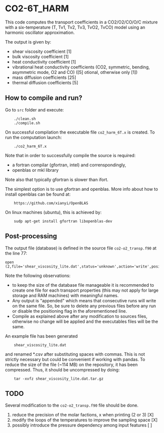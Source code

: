 # CO2-6T_HARM

This code computes the transport coefficients in a CO2/O2/CO/O/C mixture
with a six-temperature (T, Tv1, Tv2, Tv3, TvO2, TvCO) model using an 
harmonic oscillator approximation.

The output is given by:
  - shear viscosity coefficient [1]
  - bulk viscosity coefficient  [1]
  - heat conductivity coefficient [1]
  - vibrational heat conductivity coefficients (CO2, symmetric, bending, asymmetric mode, O2 and CO) ([5] otional, otherwise only [1])
  - mass diffusion coefficients [25]
  - thermal diffusion coefficients [5]

## How to compile and run?

Go to ```src``` folder and execute:
```
	./clean.sh
	./compile.sh
```

On successful compilation the executable file ```co2_harm_6T.x```
is created. To run the computation launch:
```
	./co2_harm_6T.x
```

Note that in order to successfully compile the source is required:
 - a fortran compilar (gfortran, intel) and correnspondingly,
 - openblas or mkl library

Note also that typically gfortran is slower than ifort.

The simplest option is to use gfortran and openblas.
More info about how to install openblas can be found at:
```
	https://github.com/xianyi/OpenBLAS
```

On linux machines (ubuntu), this is achieved by:
```
	sudp apt-get install gfortran libopenblas-dev
```

## Post-processing

The output file (database) is defined in the source file ```co2-o2_transp.f90```
at the line 77:
```
open (2,file='shear_viscosity_lite.dat',status='unknown',action='write',position='append')
```

Note the following observations:
 - to keep the size of the database file manageable it is recommended to
   create one file for each transport properties (this may not apply for
   large storage and RAM machines) with meaningful names.
 - Any output is "appended" which means that consecutive runs will write
   on the same file. So, be sure to delete any previous files before any
   run or disable the positioning flag in the aforementioned line.
 - Compile as explained above after any modification to sources files,
   otherwise no change will be applied and the executables files will be
   the same. 

An example file has been generated 
```
	shear_viscosity_lite.dat
```
and renamed *.csv after substituting spaces with commas. This is not
strictly necessary but could be convenient if working with pandas.
To reduce the size of the file (~114 MB) on the repository, it has 
been compressed. Thus, it should be uncompressed by doing:
```
	tar -xvfz shear_viscosity_lite.dat.tar.gz
```

## TODO

Several modification to the ```co2-o2_transp.f90``` file should be done.

 1. reduce the precision of the molar factions, x when printing (2 or 3) [X]
 2. modify the loops of the temperatures to improve the sampling space   [X]
 3. possibly introduce the pressure dependency among input features      [ ]
